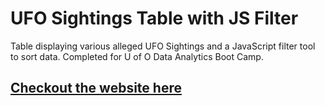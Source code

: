 # UFO Sightings Table with JS Filter
Table displaying various alleged UFO Sightings and a JavaScript filter tool to sort data. Completed for U of O Data Analytics Boot Camp.

<a href="https://MrATX.github.io/Javascript_Challenge"><h2>Checkout the website here</h2></a>
